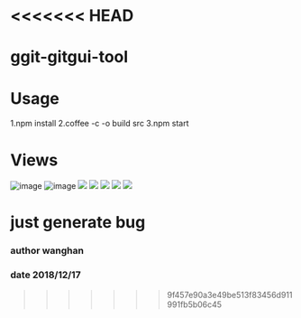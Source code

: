 <<<<<<< HEAD
=======
# ggit-gitgui-tool

# Usage
1.npm install
2.coffee -c -o build src
3.npm start

# Views
![image](https://github.com/sewerganger/ggit-gitgui-tool/blob/master/doc/2018-12-13%2021-49-14%E5%B1%8F%E5%B9%95%E6%88%AA%E5%9B%BE.png)
![image](https://github.com/sewerganger/ggit-gitgui-tool/blob/master/doc/2018-12-17%2020-41-29%E5%B1%8F%E5%B9%95%E6%88%AA%E5%9B%BE.png)
![](https://github.com/sewerganger/ggit-gitgui-tool/blob/master/doc/2018-12-17%2020-41-37%E5%B1%8F%E5%B9%95%E6%88%AA%E5%9B%BE.png)
![](https://github.com/sewerganger/ggit-gitgui-tool/blob/master/doc/2018-12-17%2020-41-45%E5%B1%8F%E5%B9%95%E6%88%AA%E5%9B%BE.png)
![](https://github.com/sewerganger/ggit-gitgui-tool/blob/master/doc/2018-12-17%2020-41-49%E5%B1%8F%E5%B9%95%E6%88%AA%E5%9B%BE.png)
![](https://github.com/sewerganger/ggit-gitgui-tool/blob/master/doc/2018-12-17%2021-14-07%E5%B1%8F%E5%B9%95%E6%88%AA%E5%9B%BE.png)
![](https://github.com/sewerganger/ggit-gitgui-tool/blob/master/doc/2018-12-17%2021-17-02%E5%B1%8F%E5%B9%95%E6%88%AA%E5%9B%BE.png)

# just generate bug
### author wanghan
### date 2018/12/17
>>>>>>> 9f457e90a3e49be513f83456d911991fb5b06c45
